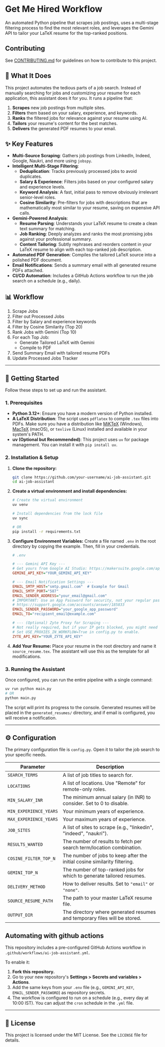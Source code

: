 # Get Me Hired Workflow

An automated Python pipeline that scrapes job postings, uses a multi-stage filtering process to find the most relevant roles, and leverages the Gemini API to tailor your LaTeX resume for the top-ranked positions.

## Contributing

See [CONTRIBUTING.md](CONTRIBUTING.md) for guidelines on how to contribute to this project.


## 🤖 What It Does

This project automates the tedious parts of a job search. Instead of manually searching for jobs and customizing your resume for each application, this assistant does it for you. It runs a pipeline that:

1.  **Scrapes** new job postings from multiple sites.
2.  **Filters** them based on your salary, experience, and keywords.
3.  **Ranks** the filtered jobs for relevance against your resume using AI.
4.  **Tailors** your resume's content for the best matches.
5.  **Delivers** the generated PDF resumes to your email.

## ✨ Key Features

  - **Multi-Source Scraping**: Gathers job postings from LinkedIn, Indeed, Google, Naukri, and more using `jobspy`.
  - **Intelligent Multi-Stage Filtering**:
      - **Deduplication**: Tracks previously processed jobs to avoid duplicates.
      - **Salary & Experience**: Filters jobs based on your configured salary and experience levels.
      - **Keyword Analysis**: A fast, initial pass to remove obviously irrelevant senior-level roles.
      - **Cosine Similarity**: Pre-filters for jobs with descriptions that are mathematically most similar to your resume, saving on expensive API calls.
  - **Gemini-Powered Analysis**:
      - **Resume Parsing**: Understands your LaTeX resume to create a clean text summary for matching.
      - **Job Ranking**: Deeply analyzes and ranks the most promising jobs against your professional summary.
      - **Content Tailoring**: Subtly rephrases and reorders content in your LaTeX resume to align with each top-ranked job description.
  - **Automated PDF Generation**: Compiles the tailored LaTeX source into a polished PDF document.
  - **Email Notifications**: Sends a summary email with all generated resume PDFs attached.
  - **CI/CD Automation**: Includes a GitHub Actions workflow to run the job search on a schedule (e.g., daily).

## 📊 Workflow

1. Scrape Jobs
2. Filter out Processed Jobs
3. Filter by Salary and experience keywords
4. Filter by Cosine Similarity (Top 20)
5. Rank Jobs with Gemini (Top 10)
6. For each Top Job:
   - Generate Tailored LaTeX with Gemini
   - Compile to PDF
7. Send Summary Email with tailored resume PDFs
8. Update Processed Jobs Tracker

-----

## 🚀 Getting Started

Follow these steps to set up and run the assistant.

### 1\. Prerequisites

  - **Python 3.12+**: Ensure you have a modern version of Python installed.
  - **A LaTeX Distribution**: The script uses `pdflatex` to compile `.tex` files into PDFs. Make sure you have a distribution like [MiKTeX](https://miktex.org/) (Windows), [MacTeX](https://www.tug.org/mactex/) (macOS), or `texlive` (Linux) installed and available in your system's PATH.
  - **uv (Optional but Recommended)**: This project uses `uv` for package management. You can install it with `pip install uv`.

### 2\. Installation & Setup

1.  **Clone the repository:**

    ```bash
    git clone https://github.com/your-username/ai-job-assistant.git
    cd ai-job-assistant
    ```

2.  **Create a virtual environment and install dependencies:**

    ```bash
    # Create the virtual environment
    uv venv

    # Install dependencies from the lock file
    uv sync

    # OR
    pip install -r requirements.txt
    ```

3.  **Configure Environment Variables:**
    Create a file named `.env` in the root directory by copying the example. Then, fill in your credentials.

    ```ini
    # .env

    # --- Gemini API Key ---
    # Get yours from Google AI Studio: https://makersuite.google.com/app/apikey
    GEMINI_API_KEY="YOUR_GEMINI_API_KEY"

    # --- Email Notification Settings ---
    EMAIL_SMTP_HOST="smtp.gmail.com"  # Example for Gmail
    EMAIL_SMTP_PORT="587"
    EMAIL_SENDER_ADDRESS="your_email@gmail.com"
    # IMPORTANT: Use an App Password for security, not your regular password.
    # https://support.google.com/accounts/answer/185833
    EMAIL_SENDER_PASSWORD="your_google_app_password"
    EMAIL_TO="recipient_email@example.com"

    # --- (Optional) Zyte Proxy for Scraping ---
    # Not really required, but if your IP gets blocked, you might need a proxy
    # Set USE_PROXIES_IN_WORKFLOW=True in config.py to enable.
    ZYTE_API_KEY="YOUR_ZYTE_API_KEY"
    ```

4.  **Add Your Resume:**
    Place your resume in the root directory and name it `source_resume.tex`. The assistant will use this as the template for all modifications.

### 3\. Running the Assistant

Once configured, you can run the entire pipeline with a single command:

```bash
uv run python main.py
# OR
python main.py
```

The script will print its progress to the console. Generated resumes will be placed in the `generated_resumes/` directory, and if email is configured, you will receive a notification.

-----

## ⚙️ Configuration

The primary configuration file is `config.py`. Open it to tailor the job search to your specific needs.

| Parameter                 | Description                                                                 |
| ------------------------- | --------------------------------------------------------------------------- |
| `SEARCH_TERMS`            | A list of job titles to search for.                                         |
| `LOCATIONS`               | A list of locations. Use "Remote" for remote-only roles.                    |
| `MIN_SALARY_INR`          | The minimum annual salary (in INR) to consider. Set to 0 to disable.        |
| `MIN_EXPERIENCE_YEARS`    | Your minimum years of experience.                                           |
| `MAX_EXPERIENCE_YEARS`    | Your maximum years of experience.                                           |
| `JOB_SITES`               | A list of sites to scrape (e.g., "linkedin", "indeed", "naukri").           |
| `RESULTS_WANTED`          | The number of results to fetch per search term/location combination.        |
| `COSINE_FILTER_TOP_N`     | The number of jobs to keep after the initial cosine similarity filtering.     |
| `GEMINI_TOP_N`            | The number of top-ranked jobs for which to generate tailored resumes.       |
| `DELIVERY_METHOD`         | How to deliver results. Set to `"email"` or `"none"`.                         |
| `SOURCE_RESUME_PATH`      | The path to your master LaTeX resume file.                                  |
| `OUTPUT_DIR`              | The directory where generated resumes and temporary files will be stored.     |

## Automating with github actions

This repository includes a pre-configured GitHub Actions workflow in `.github/workflows/ai-job-assistant.yml`.

To enable it:

1.  **Fork this repository.**
2.  Go to your new repository's **Settings \> Secrets and variables \> Actions**.
3.  Add the same keys from your `.env` file (e.g., `GEMINI_API_KEY`, `EMAIL_SENDER_PASSWORD`) as repository secrets.
4.  The workflow is configured to run on a schedule (e.g., every day at 10:00 IST). You can adjust the `cron` schedule in the `.yml` file.

-----

## 📜 License

This project is licensed under the MIT License. See the `LICENSE` file for details.